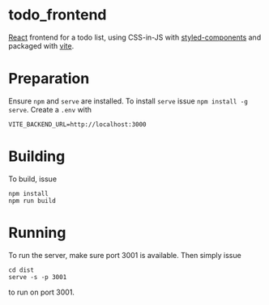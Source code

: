# todo_frontend
[React](https://react.dev/) frontend for a todo list, using CSS-in-JS with [styled-components](https://styled-components.com/) and packaged with [vite](https://vitejs.dev/).

# Preparation

Ensure `npm` and `serve` are installed. To install `serve` issue `npm install -g serve`. Create a `.env` with

```
VITE_BACKEND_URL=http://localhost:3000
```

# Building

To build, issue

```
npm install
npm run build
```

# Running

To run the server, make sure port 3001 is available. Then simply issue

```
cd dist
serve -s -p 3001
```

to run on port 3001.
